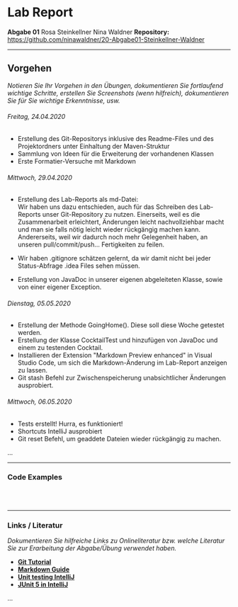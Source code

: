 # Lab Report
**Abgabe 01**
Rosa Steinkellner
Nina Waldner
**Repository:** https://github.com/ninawaldner/20-Abgabe01-Steinkellner-Waldner

---
## Vorgehen
_Notieren Sie Ihr Vorgehen in den Übungen, dokumentieren Sie fortlaufend wichtige Schritte, erstellen Sie Screenshots (wenn hilfreich), dokumentieren Sie für Sie wichtige Erkenntnisse, usw._

###### Freitag, 24.04.2020
- Erstellung des Git-Repositorys inklusive des Readme-Files und des Projektordners unter Einhaltung der Maven-Struktur 
- Sammlung von Ideen für die Erweiterung der vorhandenen Klassen
- Erste Formatier-Versuche mit Markdown

###### Mittwoch, 29.04.2020
- Erstellung des Lab-Reports als md-Datei:  
Wir haben uns dazu entschieden, auch für das Schreiben des Lab-Reports unser Git-Repository zu nutzen. Einerseits, weil es die Zusammenarbeit erleichtert, Änderungen leicht nachvollziehbar macht und man sie falls nötig leicht wieder rückgängig machen kann. Andererseits, weil wir dadurch noch mehr Gelegenheit haben, an unseren pull/commit/push... Fertigkeiten zu feilen.  

- Wir haben .gitignore schätzen gelernt, da wir damit nicht bei jeder Status-Abfrage .idea Files sehen müssen.  
- Erstellung von JavaDoc in unserer eigenen abgeleiteten Klasse, sowie von einer eigener Exception.

###### Dienstag, 05.05.2020
- Erstellung der Methode GoingHome(). Diese soll diese Woche getestet werden. 
- Erstellung der Klasse CocktailTest und hinzufügen von JavaDoc und einem zu testenden Cocktail. 
- Installieren der Extension "Markdown Preview enhanced" in Visual Studio Code, um sich die Markdown-Änderung im Lab-Report anzeigen zu lassen. 
- Git stash Befehl zur Zwischenspeicherung unabsichtlicher Änderungen ausprobiert. 

###### Mittwoch, 06.05.2020
- Tests erstellt! Hurra, es funktioniert!
- Shortcuts IntelliJ ausprobiert
- Git reset Befehl, um geaddete Dateien wieder rückgängig zu machen. 


…

---
### Code Examples
<br></br>


---
### Links / Literatur
_Dokumentieren Sie hilfreiche Links zu Onlineliteratur bzw. welche Literatur Sie zur Erarbeitung der Abgabe/Übung verwendet haben._

- [**Git Tutorial**](https://www.youtube.com/watch?v=HVsySz-h9r4)  
- [**Markdown Guide**](http://mdcheatsheet.com/)  
- [**Unit testing IntelliJ**](https://www.youtube.com/watch?v=QDFI19lj4OM&list=PLjHcbF9Ubo1fL1eUBnf1leG_MPvFnRo3c&index=19)  
- [**JUnit 5 in IntelliJ**](https://www.youtube.com/watch?v=o5pE7L2tVV8&list=PLjHcbF9Ubo1fL1eUBnf1leG_MPvFnRo3c&index=20) 

…

    